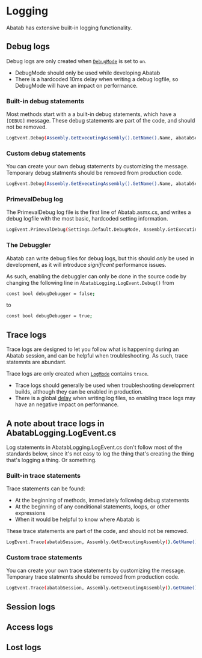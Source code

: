 # Logging

Abatab has extensive built-in logging functionality.

## Debug logs

Debug logs are only created when [`DebugMode`](https://spectrum-health-systems.github.io/Abatab/articles/SourceCode/LocalSettings.html#DebugMode) is set to `on`.    
* DebugMode should only be used while developing Abatab
* There is a hardcoded 10ms delay when writing a debug logfile, so DebugMode will have an impact on performance.

### Built-in debug statements

Most methods start with a a built-in debug statements, which have a `[DEBUG]` message. These debug statements are part of the code, and should not be removed.

```bash
LogEvent.Debug(Assembly.GetExecutingAssembly().GetName().Name, abatabSession.DebugglerConfig.Mode, abatabSession.DebugglerConfig.DebugEventRoot, "[DEBUG]");
```
### Custom debug statements

You can create your own debug statements by customizing the message. Temporary debug statments should be removed from production code.

```bash
LogEvent.Debug(Assembly.GetExecutingAssembly().GetName().Name, abatabSession.DebugglerConfig.Mode, abatabSession.DebugglerConfig.DebugEventRoot, $"VariableName value is {value}");
```

### PrimevalDebug log

The PrimevalDebug log file is the first line of Abatab.asmx.cs, and writes a debug logfile with the most basic, hardcoded setting information.

```bash
LogEvent.PrimevalDebug(Settings.Default.DebugMode, Assembly.GetExecutingAssembly().GetName().Name, $@"{Settings.Default.AbatabRoot}{Settings.Default.AbatabEnvironment}\{Settings.Default.DebugLogRoot}");
```

### The Debuggler

Abatab can write debug files for debug logs, but this should *only* be used in development, as it will introduce *significant* performance issues.

As such, enabling the debuggler can only be done in the source code by changing the following line in `AbatabLogging.LogEvent.Debug()` from

```bash
const bool debugDebugger = false;
```
to

```bash
const bool debugDebugger = true;
```

## Trace logs

Trace logs are designed to let you follow what is happening during an Abatab session, and can be helpful when troubleshooting. As such, trace statemnts are abundant.

Trace logs are only created when [`LogMode`](https://spectrum-health-systems.github.io/Abatab/articles/SourceCode/LocalSettings.html#LogMode) contains `trace`.

* Trace logs should generally be used when troubleshooting development builds, although they can be enabled in production.
* There is a global [delay]((https://spectrum-health-systems.github.io/Abatab/articles/SourceCode/LocalSettings.html#LogWriteDelay)) when writing log files, so enabling trace logs may have an negative impact on performance.

## A note about trace logs in AbatabLogging.LogEvent.cs

Log statements in AbatabLogging.LogEvent.cs don't follow most of the standards below, since it's not easy to log the thing that's creating the thing that's logging a thing. Or something.

### Built-in trace statements

Trace statements can be found:
* At the beginning of methods, immediately following debug statements
* At the beginning of any conditional statements, loops, or other expressions
* When it would be helpful to know where Abatab is

These trace statements are part of the code, and should not be removed.

```bash
LogEvent.Trace(abatabSession, Assembly.GetExecutingAssembly().GetName().Name, "[TRACE]");
```

### Custom trace statements

You can create your own trace statements by customizing the message. Temporary trace statments should be removed from production code.

```bash
LogEvent.Trace(abatabSession, Assembly.GetExecutingAssembly().GetName().Name, $"VariableName value is {value}");
```

## Session logs

## Access logs

## Lost logs